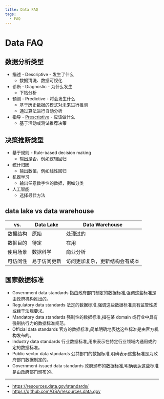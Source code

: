 ```yaml
---
title: Data FAQ
tags:
  - FAQ
---
```


# Data FAQ

## 数据分析类型

- 描述 - Descriptive - 发生了什么
  - 数据清洗、数据可视化
- 诊断 - Diagnostic - 为什么发生
  - 下钻分析
- 预测 - Predictive - 将会发生什么
  - 基于历史数据的模式对未来进行推测
  - 通过算法进行自动分析
- 指导 - [Prescriptive](https://en.wikipedia.org/wiki/Prescriptive_analytics) - 应该做什么
  - 基于活动或测试推荐决策

## 决策推断类型

- 基于规则 - Rule-based decision making
  - 输出是否，例如逻辑回归
- 统计归因
  - 输出数值，例如线性回归
- 机器学习
  - 输出任意数字性的数据，例如分类
- 人工智能
  - 选择最佳方法

## data lake vs data warehouse

| vs.      | Data Lake    | Data Warehouse                 |
| -------- | ------------ | ------------------------------ |
| 数据结构 | 原始         | 处理过的                       |
| 数据目的 | 待定         | 在用                           |
| 使用场景 | 数据科学     | 商业分析                       |
| 可访问性 | 易于访问更新 | 访问更加复杂，更新结构会有成本 |

## 国家数据标准

- Government data standards
  指由政府部门制定的数据标准,强调这些标准是由政府机构推出的。
- Regulatory data standards
  法定的数据标准,强调这些数据标准具有监管性质或缘于法规要求。
- Mandatory data standards
  强制性的数据标准,指在某 domain 或行业中具有强制执行力的数据标准规范。
- Official data standards
  官方的数据标准,简单明确地表达这些标准是由官方机构发布的。
- Industry data standards
  行业数据标准,用来表示在特定行业领域内通用或约定的数据标准。
- Public sector data standards
  公共部门的数据标准,明确表示这些标准是为政府部门数据制定的。
- Government-issued data standards
  政府颁布的数据标准,明确表达这些标准是由政府部门颁布的。

---

- https://resources.data.gov/standards/
- https://github.com/GSA/resources.data.gov
